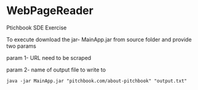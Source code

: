 # WebPageReader
Ptichbook SDE Exercise

To execute download the jar- MainApp.jar from source folder and provide two params

param 1- URL need to be scraped

param 2- name of output file to write to

```
java -jar MainApp.jar "pitchbook.com/about-pitchbook" "output.txt"
```
